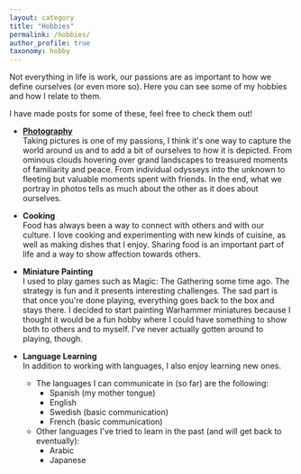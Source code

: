 ```yaml
---
layout: category
title: "Hobbies"
permalink: /hobbies/
author_profile: true
taxonomy: hobby
---
```


Not everything in life is work, our passions are as important to how we define ourselves (or even more so).
Here you can see some of my hobbies and how I relate to them.

I have made posts for some of these, feel free to check them out!

- **[Photography](./photos)**  
Taking pictures is one of my passions, I think it's one way to capture the world around us and to add a bit of ourselves to how it is depicted.
From ominous clouds hovering over grand landscapes to treasured moments of familiarity and peace.
From individual odysseys into the unknown to fleeting but valuable moments spent with friends.
In the end, what we portray in photos tells as much about the other as it does about ourselves.

- **Cooking**  
Food has always been a way to connect with others and with our culture.
I love cooking and experimenting with new kinds of cuisine, as well as making dishes that I enjoy.
Sharing food is an important part of life and a way to show affection towards others.

- **Miniature Painting**  
I used to play games such as Magic: The Gathering some time ago.
The strategy is fun and it presents interesting challenges.
The sad part is that once you're done playing, everything goes back to the box and stays there.
I decided to start painting Warhammer miniatures because I thought it would be a fun hobby where I could have something to show both to others and to myself.
I've never actually gotten around to playing, though.

- **Language Learning**  
In addition to working with languages, I also enjoy learning new ones.
    - The languages I can communicate in (so far) are the following:
        - Spanish (my mother tongue)
        - English
        - Swedish (basic communication)
        - French (basic communication)
    - Other languages I've tried to learn in the past (and will get back to eventually):
        - Arabic
        - Japanese